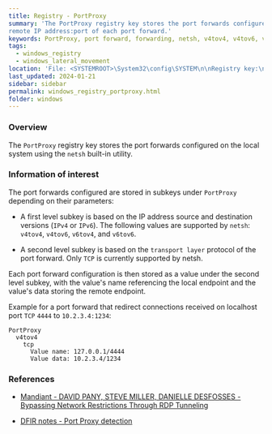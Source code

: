 ```yaml
---
title: Registry - PortProxy
summary: 'The PortProxy registry key stores the port forwards configured on the local system using the netsh built-in utility.\n\nInformation of interest: the local and
remote IP address:port of each port forward.'
keywords: PortProxy, port forward, forwarding, netsh, v4tov4, v4tov6, v6tov4, v6tov6
tags:
  - windows_registry
  - windows_lateral_movement
location: 'File: <SYSTEMROOT>\System32\config\SYSTEM\n\nRegistry key:\nHKLM\SYSTEM\CurrentControlSet\Services\PortProxy\*\n\nIPv4 endpoint to IPv4 endpoint: v4tov4\tcp subkey.'
last_updated: 2024-01-21
sidebar: sidebar
permalink: windows_registry_portproxy.html
folder: windows
---
```


### Overview

The `PortProxy` registry key stores the port forwards configured on the local
system using the `netsh` built-in utility.

### Information of interest

The port forwards configured are stored in subkeys under `PortProxy` depending
on their parameters:

  - A first level subkey is based on the IP address source and destination
    versions (`IPv4` or `IPv6`). The following values are supported by `netsh`:
    `v4tov4`, `v4tov6`, `v6tov4`, and `v6tov6`.

  - A second level subkey is based on the `transport layer` protocol of
    the port forward. Only `TCP` is currently supported by netsh.

Each port forward configuration is then stored as a value under the second
level subkey, with the value's name referencing the local endpoint and the
value's data storing the remote endpoint.

Example for a port forward that redirect connections received on localhost port
`TCP` `4444` to `10.2.3.4:1234`:

```
PortProxy
  v4tov4
    tcp
      Value name: 127.0.0.1/4444
      Value data: 10.2.3.4/1234
```

### References

  - [Mandiant - DAVID PANY, STEVE MILLER, DANIELLE DESFOSSES - Bypassing Network Restrictions Through RDP Tunneling](https://www.mandiant.com/resources/blog/bypassing-network-restrictions-through-rdp-tunneling)

  - [DFIR notes - Port Proxy detection](https://www.dfirnotes.net/portproxy_detection/)
